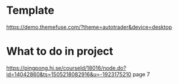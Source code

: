 Template
=
https://demo.themefuse.com/?theme=autotrader&device=desktop

What to do in project
=
https://pingpong.hj.se/courseId/18016/node.do?id=14042860&ts=1505218082916&u=-1923175210
page 7
